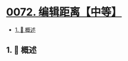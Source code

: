 # [0072. 编辑距离【中等】](https://github.com/tnotesjs/TNotes.leetcode/tree/main/notes/0072.%20%E7%BC%96%E8%BE%91%E8%B7%9D%E7%A6%BB%E3%80%90%E4%B8%AD%E7%AD%89%E3%80%91)

<!-- region:toc -->

- [1. 📝 概述](#1--概述)

<!-- endregion:toc -->

## 1. 📝 概述
